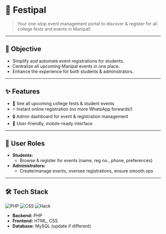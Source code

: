 # 🎉 Festipal

> Your one-stop event management portal to discover & register for all college fests and events in Manipal!

---

## 🚀 Objective

- Simplify and automate event registrations for students.
- Centralize all upcoming Manipal events in one place.
- Enhance the experience for both students & administrators.

---

## ✨ Features

- 📅 See all upcoming college fests & student events
- ⚡ Instant online registration (no more WhatsApp forwards!)
- 🔒 Admin dashboard for event & registration management
- 📲 User-friendly, mobile-ready interface

---

## 👥 User Roles

- **Students:**  
  - Browse & register for events (name, reg no., phone, preferences)
- **Administrators:**  
  - Create/manage events, oversee registrations, ensure smooth ops

---

## 🛠️ Tech Stack

![PHP](https://img.shields.io/badge/PHP-92%25-blue) ![CSS](https://img.shields.io/badge/CSS-5%25-purple) ![Hack](https://img.shields.io/badge/Hack-3%25-pink)

- **Backend:** PHP  
- **Frontend:** HTML, CSS  
- **Database:** MySQL (update if different)

